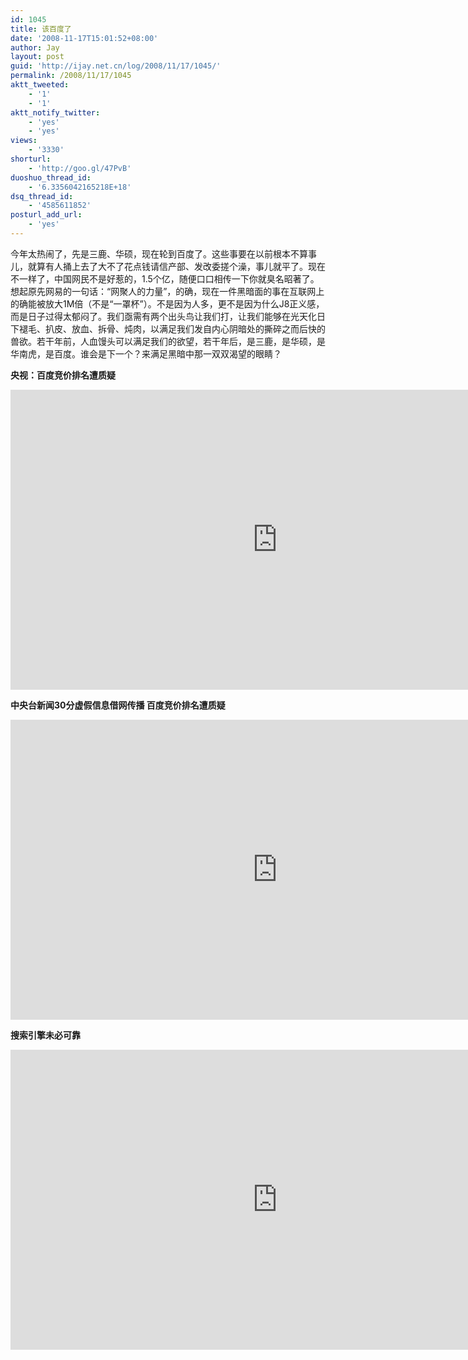 ```yaml
---
id: 1045
title: 该百度了
date: '2008-11-17T15:01:52+08:00'
author: Jay
layout: post
guid: 'http://ijay.net.cn/log/2008/11/17/1045/'
permalink: /2008/11/17/1045
aktt_tweeted:
    - '1'
    - '1'
aktt_notify_twitter:
    - 'yes'
    - 'yes'
views:
    - '3330'
shorturl:
    - 'http://goo.gl/47PvB'
duoshuo_thread_id:
    - '6.3356042165218E+18'
dsq_thread_id:
    - '4585611852'
posturl_add_url:
    - 'yes'
---
```


今年太热闹了，先是三鹿、华硕，现在轮到百度了。这些事要在以前根本不算事儿，就算有人捅上去了大不了花点钱请信产部、发改委搓个澡，事儿就平了。现在不一样了，中国网民不是好惹的，1.5个亿，随便口口相传一下你就臭名昭著了。想起原先网易的一句话：“网聚人的力量”，的确，现在一件黑暗面的事在互联网上的确能被放大1M倍（不是“一罩杯”）。不是因为人多，更不是因为什么J8正义感，而是日子过得太郁闷了。我们亟需有两个出头鸟让我们打，让我们能够在光天化日下褪毛、扒皮、放血、拆骨、炖肉，以满足我们发自内心阴暗处的撕碎之而后快的兽欲。若干年前，人血馒头可以满足我们的欲望，若干年后，是三鹿，是华硕，是华南虎，是百度。谁会是下一个？来满足黑暗中那一双双渴望的眼睛？

<strong>央视：百度竞价排名遭质疑</strong>
<iframe width="854" height="480" src="https://www.youtube.com/embed/03ouRWFLjHA" frameborder="0" allowfullscreen></iframe>

<strong>中央台新闻30分虚假信息借网传播 百度竞价排名遭质疑</strong>
<iframe width="854" height="480" src="https://www.youtube.com/embed/DP8wDL_jknM" frameborder="0" allowfullscreen></iframe>

<strong>搜索引擎未必可靠</strong>
<iframe width="854" height="480" src="https://www.youtube.com/embed/JrOWPpMBDZo" frameborder="0" allowfullscreen></iframe>